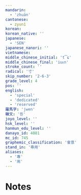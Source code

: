 ```yaml
---
mandarin:
  - 'zhuān'
cantonese:
  - zyun1
korean:
korean_native: ''
japanese:
  - 'SEN'
japanese_nanori: ''
vietnamese:
middle_chinese_initial: 't͡ɕ'
middle_chinese_final: 'iuᴇn'
stroke_count: ''
radical: '寸'
skip_number: '2-6-3'
grade_level: 4
pos: ''
english:
  - 'special'
  - 'dedicated'
  - 'reserved'
羅馬字: 'jwen'
韓文: '줜'
joyo_level: ''
hsk_level: ''
hanmun_edu_level: ''
danayo_id: 4081
mc_id: 745
graphemic_classification: '會意'
stand_in: '専用'
aliases:
  - '專'
  - '耑'
---
```


# Notes
